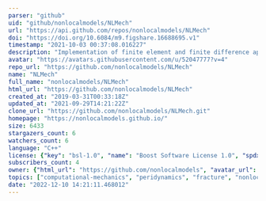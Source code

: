 ```yaml
---
parser: "github"
uid: "github/nonlocalmodels/NLMech"
url: "https://api.github.com/repos/nonlocalmodels/NLMech"
doi: "https://doi.org/10.6084/m9.figshare.16688695.v1"
timestamp: "2021-10-03 00:37:08.016227"
description: "Implementation of finite element and finite difference approximation of Nonlocal models"
avatar: "https://avatars.githubusercontent.com/u/52047777?v=4"
repo_url: "https://github.com/nonlocalmodels/NLMech"
name: "NLMech"
full_name: "nonlocalmodels/NLMech"
html_url: "https://github.com/nonlocalmodels/NLMech"
created_at: "2019-03-31T00:33:18Z"
updated_at: "2021-09-29T14:21:22Z"
clone_url: "https://github.com/nonlocalmodels/NLMech.git"
homepage: "https://nonlocalmodels.github.io/"
size: 6433
stargazers_count: 6
watchers_count: 6
language: "C++"
license: {"key": "bsl-1.0", "name": "Boost Software License 1.0", "spdx_id": "BSL-1.0", "url": "https://api.github.com/licenses/bsl-1.0", "node_id": "MDc6TGljZW5zZTI4"}
subscribers_count: 4
owner: {"html_url": "https://github.com/nonlocalmodels", "avatar_url": "https://avatars.githubusercontent.com/u/52047777?v=4", "login": "nonlocalmodels", "type": "Organization"}
topics: ["computational-mechanics", "peridynamics", "fracture", "nonlocalmodels"]
date: "2022-12-10 14:21:11.468012"
---
```

